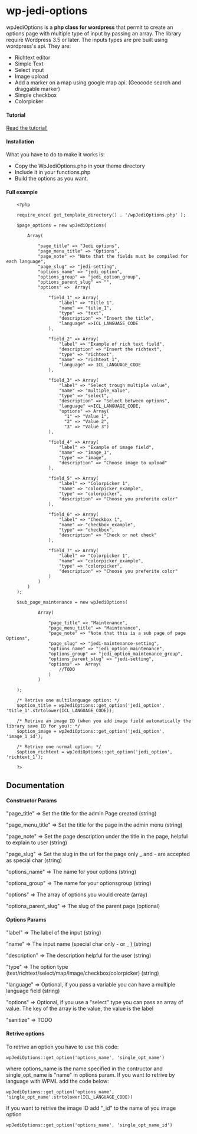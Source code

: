 wp-jedi-options
===============

wpJediOptions is a **php class for wordpress** that permit to create an options page with multiple type of input by passing an array. The library require Wordpress 3.5 or later. The inputs types are pre built using wordpress's api. They are:
* Richtext editor
* Simple Text
* Select input
* Image upload
* Add a marker on a map using google map api. (Geocode search and draggable marker)
* Simple checkbox
* Colorpicker

#### Tutorial
[Read the tutorial!](http://www.aboutluca.com/2014/11/13/create-theme-options-page-for-wordpress/)

#### Installation
What you have to do to make it works is:
* Copy the WpJediOptions.php in your theme directory
* Include it in your functions.php
* Build the options as you want.

#### Full example

        <?php    
        
        require_once( get_template_directory() . '/wpJediOptions.php' );
        
        $page_options = new wpJediOptions(

            Array(

                "page_title" => "Jedi options",
                "page_menu_title" => "Options",
                "page_note" => "Note that the fields must be compiled for each language",
                "page_slug" => "jedi-setting",
                "options_name" => "jedi_option",
                "options_group" => "jedi_option_group",
                "options_parent_slug" => "",
                "options" =>  Array(
                    
                    "field_1" => Array(
                        "label" => "Title 1",
                        "name" => "title_1",
                        "type" => "text",
                        "description" => "Insert the title",
                        "language" =>ICL_LANGUAGE_CODE
                    ),
                    
                    "field_2" => Array(
                        "label" => "Example of rich text field",
                        "description" => "Insert the richtext",
                        "type" => "richtext",
                        "name" => "richtext_1",
                        "language" => ICL_LANGUAGE_CODE
                    ),
                    
                    "field_3" => Array(
                        "label" => "Select trough multiple value",
                        "name" => "multiple_value",
                        "type" => "select",
                        "description" => "Select between options",
                        "language" =>ICL_LANGUAGE_CODE,
                        "options" => Array(
                          "1" => "Value 1",
                          "2" => "Value 2",
                          "3" => "Value 3")
                    ),
                    
                    "field_4" => Array(
                        "label" => "Example of image field",
                        "name" => "image_1",
                        "type" => "image",
                        "description" => "Choose image to upload"
                    ),
                    
                    "field_5" => Array(
                        "label" => "Colorpicker 1",
                        "name" => "colorpicker_example",
                        "type" => "colorpicker",
                        "description" => "Choose you preferite color"
                    ),
                    
                    "field_6" => Array(
                        "label" => "Checkbox 1",
                        "name" => "checkbox_example",
                        "type" => "checkbox",
                        "description" => "Check or not check"
                    ),
                    
                    "field_7" => Array(
                        "label" => "Colorpicker 1",
                        "name" => "colorpicker_example",
                        "type" => "colorpicker",
                        "description" => "Choose you preferite color"
                    )       
                )
            )
        );
        
        $sub_page_maintenance = new wpJediOptions(

                Array(

                    "page_title" => "Maintenance",
                    "page_menu_title" => "Maintenance",
                    "page_note" => "Note that this is a sub page of page Options",
                    "page_slug" => "jedi-maintenance-setting",
                    "options_name" => "jedi_option_maintenance",
                    "options_group" => "jedi_option_maintenance_group",
                    "options_parent_slug" => "jedi-setting",
                    "options" =>  Array(
                        //TODO
                    )
                )

        );
        
        /* Retrive one multilanguage option: */
        $option_title = wpJediOptions::get_option('jedi_option', 'title_1'.strtolower(ICL_LANGUAGE_CODE));
        
        /* Retrive an image ID (when you add image field automatically the library save ID for you): */
        $option_image = wpJediOptions::get_option('jedi_option', 'image_1_id');

        /* Retrive one normal option: */
        $option_richtext = wpJediOptions::get_option('jedi_option', 'richtext_1');
        
        ?>


Documentation
-------------

#### Constructor Params

"page_title" => Set the title for the admin Page created (string)

"page_menu_title" => Set the title for the page in the admin menu (string)

"page_note" => Set the page description under the title in the page, helpful to explain to user (string)

"page_slug" => Set the slug in the url for the page only _ and - are accepted as special char (string)

"options_name" => The name for your options (string)

"options_group" => The name for your optionsgroup (string)

"options" => The array of options you would create (array)

"options_parent_slug" => The slug of the parent page (optional)

#### Options Params

"label" => The label of the input (string)

"name" => The input name (special char only - or _ ) (string)

"description" => The description helpful for the user (string)

"type" => The option type (text/richtext/select/map/image/checkbox/colorpicker) (string)

"language" => Optional, if you pass a variable you can have a multiple language field (string)

"options" => Optional, if you use a "select" type you can pass an array of value. The key of the array is the value, the value is the label

"sanitize" => TODO

#### Retrive options


To retrive an option you have to use this code:

    wpJediOptions::get_option('options_name', 'single_opt_name')
    
where options_name is the name specified in the contructor and single_opt_name is "name" in options param.
If you want to retrive by language with WPML add the code below:

    wpJediOptions::get_option('options_name', 'single_opt_name'.strtolower(ICL_LANGUAGE_CODE))
    
    
If you want to retrive the image ID add "_id" to the name of you image option

    wpJediOptions::get_option('options_name', 'single_opt_name_id')



        
